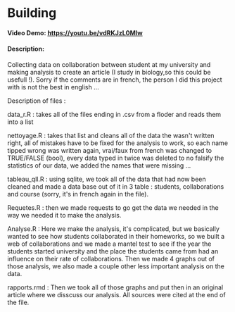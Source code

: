 # Building
#### Video Demo:  https://youtu.be/vdRKJzL0MIw
#### Description: 
Collecting data on collaboration between student at my university and making analysis to create an article (I study in biology,so this could be usefull !). Sorry if the comments are in french, the person I did this project with is not the best in english ...

Description of files :

data_r.R : takes all of the files ending in .csv from a floder and reads them into a list

nettoyage.R : takes that list and cleans all of the data the wasn't written right, all of mistakes have to be fixed for the analysis to work, so each name tipped wrong was written again, vrai/faux from french was changed to TRUE/FALSE (bool), every data typed in twice was deleted to no falsify the statistics of our data, we added the names that were missing ...

tableau_qll.R : using sqlite, we took all of the data that had now been cleaned and made a data base out of it in 3 table : students, collaborations and course (sorry, it's in french again in the file). 

Requetes.R : then we made requests to go get the data we needed in the way we needed it to make the analysis.

Analyse.R : Here we make the analysis, it's complicated, but we basically wanted to see how students collaborated in their homeworks, so we built a web of collaborations and we made a mantel test to see if the year the students started university and the place the students came from had an influence on their rate of collaborations. Then we made 4 graphs out of those analysis, we also made a couple other less important analysis on the data. 

rapports.rmd : Then we took all of those graphs and put then in an original article where we disscuss our analysis. All sources were cited at the end of the file.
